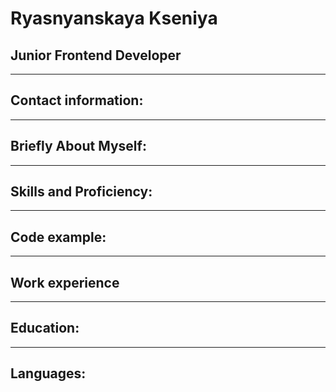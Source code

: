 # Ryasnyanskaya Kseniya

## Junior Frontend Developer
---
## Contact information:
---
## Briefly About Myself:
---
## Skills and Proficiency:
---
## Code example:
---
## Work experience
---
## Education:
---
## Languages: